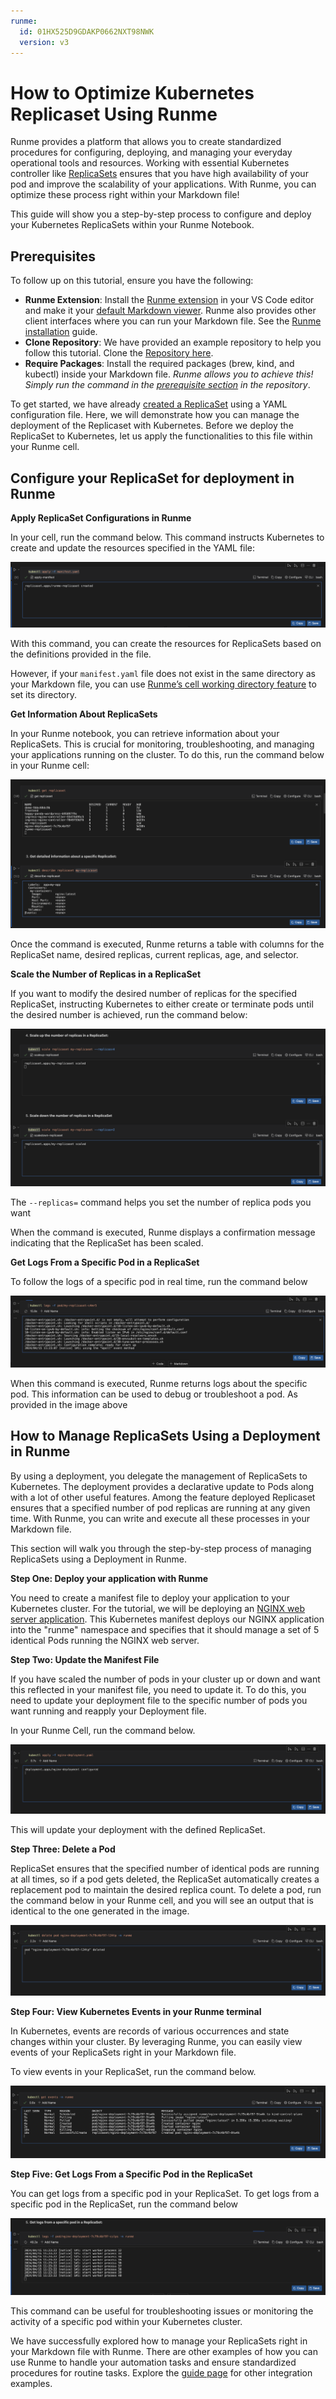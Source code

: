 ```yaml
---
runme:
  id: 01HX525D9GDAKP0662NXT98NWK
  version: v3
---
```


# How to Optimize Kubernetes Replicaset Using Runme

Runme provides a platform that allows you to create standardized procedures for configuring, deploying, and managing your everyday operational tools and resources.
Working with essential Kubernetes controller like [ReplicaSets](https://kubernetes.io/docs/concepts/workloads/controllers/replicaset/) ensures that you have high availability of your pod and improve the scalability of your applications. With Runme, you can optimize these process right within your Markdown file!

This guide will show you a step-by-step process to configure and deploy your Kubernetes ReplicaSets within your Runme Notebook.

## Prerequisites

To follow up on this tutorial, ensure you have the following:

- **Runme Extension**: Install the [Runme extension](https://marketplace.visualstudio.com/items?itemName=stateful.runme) in your VS Code editor and make it your [default Markdown viewer](https://docs.runme.dev/installation/installrunme#how-to-set-vs-code-as-your-default-markdown-viewer). Runme also provides other client interfaces where you can run your Markdown file. See the [Runme installation](../installation/index.md) guide.
- **Clone Repository**: We have provided an example repository to help you follow this tutorial. Clone the [Repository here](https://github.com/stateful/blog-examples/tree/main/kubernetes/replicaset).
- **Require Packages**: Install the required packages (brew, kind, and kubectl) inside your Markdown file. *Runme allows you to achieve this! Simply run the command in the [prerequisite section](https://github.com/stateful/blog-examples/blob/main/kubernetes/replicaset/replicaset-mac.md#prerequisites) in the repository*.

To get started, we have already [created a ReplicaSet](https://github.com/stateful/blog-examples/blob/main/kubernetes/replicaset/manifest.yaml) using a YAML configuration file. Here, we will demonstrate how you can manage the deployment of the Replicaset with Kubernetes. Before we deploy the ReplicaSet to Kubernetes, let us apply the functionalities to this file within your Runme cell.

## Configure your ReplicaSet for deployment in Runme

**Apply ReplicaSet Configurations in Runme**

In your cell, run the command below. This command instructs Kubernetes to create and update the resources specified in the YAML file:

![apply-manifest](../../static/img/guide-page/runme-apply-manifest.png)

With this command, you can create the resources for ReplicaSets based on the definitions provided in the file.

However, if your `manifest.yaml` file does not exist in the same directory as your Markdown file, you can use [Runme’s cell working directory feature](../configuration/cell-level#cells-current-working-directory) to set its directory.

**Get Information About ReplicaSets**

In your Runme notebook, you can retrieve information about your ReplicaSets. This is crucial for monitoring, troubleshooting, and managing your applications running on the cluster. To do this, run the command below in your Runme cell:

![replicasets](../../static/img/guide-page/runme-get-replica.png)

Once the command is executed, Runme returns a table with columns for the ReplicaSet name, desired replicas, current replicas, age, and selector.

**Scale the Number of Replicas in a ReplicaSet**

If you want to modify the desired number of replicas for the specified ReplicaSet, instructing Kubernetes to either create or terminate pods until the desired number is achieved, run the command below:

![number-replica](../../static/img/guide-page/runme-get-scale.png)

The `--replicas=` command helps you set the number of replica pods you want

When the command is executed, Runme displays a confirmation message indicating that the ReplicaSet has been scaled.

**Get Logs From a Specific Pod in a ReplicaSet**

To follow the logs of a specific pod in real time, run the command below

![replica-log](../../static/img/guide-page/runme-replica-logs.png)

When this command is executed, Runme returns logs about the specific pod. This information can be used to debug or troubleshoot a pod. As provided in the image above

## How to Manage ReplicaSets Using a Deployment in Runme

By using a deployment, you delegate the management of ReplicaSets to Kubernetes. The deployment provides a declarative update to Pods along with a lot of other useful features. Among the feature deployed Replicaset ensures that a specified number of pod replicas are running at any given time. With Runme, you can write and execute all these processes in your Markdown file.

This section will walk you through the step-by-step process of managing ReplicaSets using a Deployment in Runme.

**Step One: Deploy your application with Runme**

You need to create a manifest file to deploy your application to your Kubernetes cluster. For the tutorial, we will be deploying an [NGINX web server application](https://github.com/stateful/blog-examples/blob/main/kubernetes/replicaset/nginx-deployment.yaml). This Kubernetes manifest deploys our NGINX application into the "runme" namespace and specifies that it should manage a set of 5 identical Pods running the NGINX web server.

**Step Two: Update the Manifest File**

If you have scaled the number of pods in your cluster up or down and want this reflected in your manifest file, you need to update it. To do this, you need to update your deployment file to the specific number of pods you want running and reapply your Deployment file.

In your Runme Cell, run the command below.

![update-manifest](../../static/img/guide-page/runme-pod-update.png)

This will update your deployment with the defined ReplicaSet.

**Step Three: Delete a Pod**

ReplicaSet ensures that the specified number of identical pods are running at all times, so if a pod gets deleted, the ReplicaSet automatically creates a replacement pod to maintain the desired replica count. To delete a pod, run the command below in your Runme cell, and you will see an output that is identical to the one generated in the image.

![delete pod](../../static/img/guide-page/runme-delete-pod.png)

**Step Four: View Kubernetes Events in your Runme terminal**

In Kubernetes, events are records of various occurrences and state changes within your cluster. By leveraging Runme, you can easily view events of your ReplicaSets right in your Markdown file.

To view events in your ReplicaSet, run the command below.

![pod events](../../static/img/guide-page/runme-pod-event.png)

**Step Five: Get Logs From a Specific Pod in the ReplicaSet**

You can get logs from a specific pod in your ReplicaSet. To get logs from a specific pod in the ReplicaSet, run the command below

![pod logs](../../static/img/guide-page/runme-pod-log.png)

This command can be useful for troubleshooting issues or monitoring the activity of a specific pod within your Kubernetes cluster.

We have successfully explored how to manage your ReplicaSets right in your Markdown file with Runme. There are other examples of how you can use Runme to handle your automation tasks and ensure standardized procedures for routine tasks. Explore the [guide page](https://docs.runme.dev/guide/) for other integration examples.
